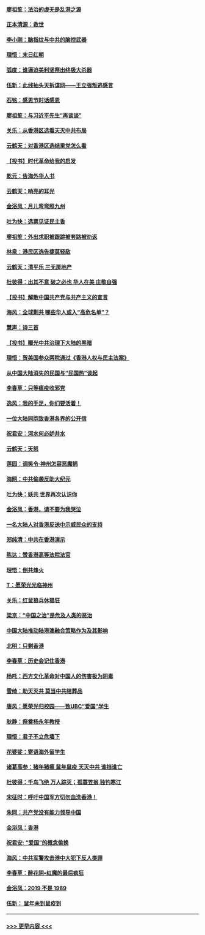 #### [廖祖笙：法治的虚无是乱港之源](../pages/nsc993/n11690605.md?t=11301133) 
#### [正本清源：救世](../pages/nsc993/n11689134.md?t=11301133) 
#### [李小刚：脑指纹与中共的脑控武器](../pages/nsc993/n11688900.md?t=11301133) 
#### [理悟：末日红朝](../pages/nsc993/n11688829.md?t=11301133) 
#### [弧度：谁逼迫美利坚祭出终极大杀器](../pages/nsc993/n11688735.md?t=11301133) 
#### [伍新：此线抽头天拆谍网——王立强叛逃感言](../pages/nsc993/n11687981.md?t=11301133) 
#### [石铭：感恩节时话感恩](../pages/nsc993/n11687568.md?t=11301133) 
#### [廖祖笙：与习近平先生“再谈谈”](../pages/nsc993/n11687005.md?t=11301133) 
#### [关乐：从香港区选看天灭中共布局](../pages/nsc993/n11686647.md?t=11301133) 
#### [云鹤天：对香港区选结果党怎么看](../pages/nsc993/n11686216.md?t=11301133) 
#### [【投书】时代革命给我的启发](../pages/nsc993/n11684287.md?t=11301133) 
#### [乾元：告海外华人书](../pages/nsc993/n11684044.md?t=11301133) 
#### [云鹤天：响亮的耳光](../pages/nsc993/n11684254.md?t=11301133) 
#### [金浴凤：月儿弯弯照九州](../pages/nsc993/n11684231.md?t=11301133) 
#### [吐为快：选票见证民主香](../pages/nsc993/n11684206.md?t=11301133) 
#### [廖祖笙：外出求职被跟踪被套路被劝返](../pages/nsc993/n11683874.md?t=11301133) 
#### [林泉：港民区选告捷莫轻敌](../pages/nsc993/n11683930.md?t=11301133) 
#### [云鹤天：清平乐 三无房地产](../pages/nsc993/n11681521.md?t=11301133) 
#### [杜彼得：出其不意 破之必也 华人在美 庄敬自强](../pages/nsc993/n11679554.md?t=11301133) 
#### [【投书】解散中国共产党与共产主义的宣言](../pages/nsc993/n11679177.md?t=11301133) 
#### [海风：全球剿共 哪些华人或入“高危名单”？](../pages/nsc993/n11678617.md?t=11301133) 
#### [慧声：诗三首](../pages/nsc993/n11678848.md?t=11301133) 
#### [【投书】曝光中共治理下大陆的黑暗](../pages/nsc993/n11678674.md?t=11301133) 
#### [理悟：贺美国参众两院通过《香港人权与民主法案》](../pages/nsc993/n11678104.md?t=11301133) 
#### [从中国大陆消失的民国与“民国热”谈起](../pages/nsc993/n11678075.md?t=11301133) 
#### [李春草：只等瘟疫收邪党](../pages/nsc993/n11677308.md?t=11301133) 
#### [逸风：我的手足，你们要活着！](../pages/nsc993/n11676352.md?t=11301133) 
#### [一位大陆同胞致香港各界的公开信](../pages/nsc993/n11675761.md?t=11301133) 
#### [祝君安：河水何必妒井水](../pages/nsc993/n11675746.md?t=11301133) 
#### [云鹤天：天怒](../pages/nsc993/n11675718.md?t=11301133) 
#### [莲园：调笑令‧神州怎容恶魔祸](../pages/nsc993/n11675648.md?t=11301133) 
#### [海网：中共偷袭反助大纪元](../pages/nsc993/n11673515.md?t=11301133) 
#### [吐为快：妖共 世界再次认识你](../pages/nsc993/n11673506.md?t=11301133) 
#### [金浴凤：香港，请不要为我哭泣](../pages/nsc993/n11673248.md?t=11301133) 
#### [一名大陆人对香港反送中示威民众的支持](../pages/nsc993/n11672615.md?t=11301133) 
#### [郑纯清：中共在香港演示](../pages/nsc993/n11670539.md?t=11301133) 
#### [陈达：赞香港高等法院法官](../pages/nsc993/n11669542.md?t=11301133) 
#### [理悟：倒共烽火](../pages/nsc993/n11668844.md?t=11301133) 
#### [T：愿荣光光临神州](../pages/nsc993/n11668421.md?t=11301133) 
#### [关乐：红鼠狼兵休猖狂](../pages/nsc993/n11668378.md?t=11301133) 
#### [梁京：“中国之治”是危及人类的恶治](../pages/nsc993/n11668328.md?t=11301133) 
#### [中国大陆推动陆港澳融合策略作为及其影响](../pages/nsc993/n11668157.md?t=11301133) 
#### [北明：只剩香港](../pages/nsc993/n11668002.md?t=11301133) 
#### [李春草：历史会记住香港](../pages/nsc993/n11667927.md?t=11301133) 
#### [杨吒：西方文化革命对中国人的伤害极为阴毒](../pages/nsc993/n11664521.md?t=11301133) 
#### [雪绮：助天灭共 莫当中共陪葬品](../pages/nsc993/n11662650.md?t=11301133) 
#### [唐风：愿荣光归校园——致UBC“爱国”学生](../pages/nsc993/n11662194.md?t=11301133) 
#### [耿静：祭奠杨永年教授](../pages/nsc993/n11662514.md?t=11301133) 
#### [理悟：君子不立危墙下](../pages/nsc993/n11662172.md?t=11301133) 
#### [花婆娑：寄语海外留学生](../pages/nsc993/n11662121.md?t=11301133) 
#### [诸葛高参：猪年猪瘟 鼠年鼠疫 天灭中共 谁挡谁亡](../pages/nsc993/n11661980.md?t=11301133) 
#### [杜彼得：千鸟飞绝 万人踪灭；孤蓑笠翁 独钓寒江](../pages/nsc993/n11661170.md?t=11301133) 
#### [宋征时：呼吁中国军方切勿血洗香港！](../pages/nsc993/n11415318.md?t=11301133) 
#### [朱同：共产党没有能力领导中国](../pages/nsc993/n11660421.md?t=11301133) 
#### [金浴凤：香港](../pages/nsc993/n11660419.md?t=11301133) 
#### [祝君安: “爱国”的概念偷换](../pages/nsc993/n11659706.md?t=11301133) 
#### [海风：中共军警攻击港中大犯下反人类罪](../pages/nsc993/n11659632.md?t=11301133) 
#### [李春草：醉花阴•红魔的最后疯狂](../pages/nsc993/n11659287.md?t=11301133) 
#### [金浴凤：2019 不是 1989](../pages/nsc993/n11657663.md?t=11301133) 
#### [伍新： 鼠年未到鼠疫到](../pages/nsc993/n11655098.md?t=11301133) 

----
#### [ >>> 更早内容 <<< ](../indexes/nsc993-earlier.md)
